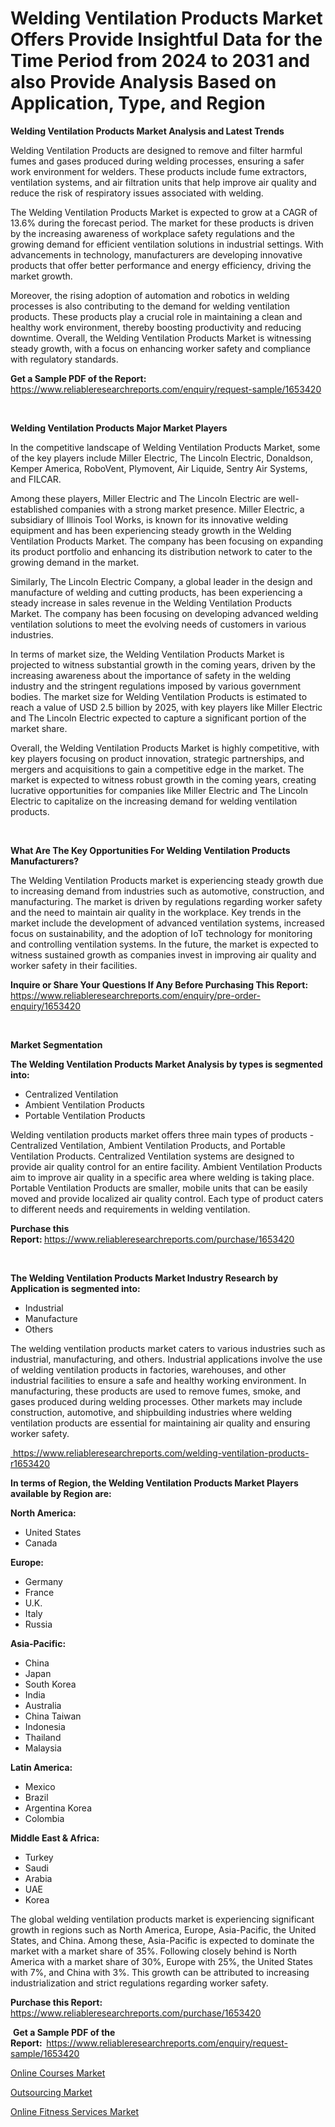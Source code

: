<p><h1>Welding Ventilation Products Market Offers Provide Insightful Data for the Time Period from 2024 to 2031 and also Provide Analysis Based on Application, Type, and Region</h1></p><p><strong>Welding Ventilation Products Market Analysis and Latest Trends</strong></p>
<p><p>Welding Ventilation Products are designed to remove and filter harmful fumes and gases produced during welding processes, ensuring a safer work environment for welders. These products include fume extractors, ventilation systems, and air filtration units that help improve air quality and reduce the risk of respiratory issues associated with welding.</p><p>The Welding Ventilation Products Market is expected to grow at a CAGR of 13.6% during the forecast period. The market for these products is driven by the increasing awareness of workplace safety regulations and the growing demand for efficient ventilation solutions in industrial settings. With advancements in technology, manufacturers are developing innovative products that offer better performance and energy efficiency, driving the market growth.</p><p>Moreover, the rising adoption of automation and robotics in welding processes is also contributing to the demand for welding ventilation products. These products play a crucial role in maintaining a clean and healthy work environment, thereby boosting productivity and reducing downtime. Overall, the Welding Ventilation Products Market is witnessing steady growth, with a focus on enhancing worker safety and compliance with regulatory standards.</p></p>
<p><strong>Get a Sample PDF of the Report:&nbsp;</strong> <a href="https://www.reliableresearchreports.com/enquiry/request-sample/1653420">https://www.reliableresearchreports.com/enquiry/request-sample/1653420</a></p>
<p>&nbsp;</p>
<p><strong>Welding Ventilation Products Major Market Players</strong></p>
<p><p>In the competitive landscape of Welding Ventilation Products Market, some of the key players include Miller Electric, The Lincoln Electric, Donaldson, Kemper America, RoboVent, Plymovent, Air Liquide, Sentry Air Systems, and FILCAR. </p><p>Among these players, Miller Electric and The Lincoln Electric are well-established companies with a strong market presence. Miller Electric, a subsidiary of Illinois Tool Works, is known for its innovative welding equipment and has been experiencing steady growth in the Welding Ventilation Products Market. The company has been focusing on expanding its product portfolio and enhancing its distribution network to cater to the growing demand in the market. </p><p>Similarly, The Lincoln Electric Company, a global leader in the design and manufacture of welding and cutting products, has been experiencing a steady increase in sales revenue in the Welding Ventilation Products Market. The company has been focusing on developing advanced welding ventilation solutions to meet the evolving needs of customers in various industries.</p><p>In terms of market size, the Welding Ventilation Products Market is projected to witness substantial growth in the coming years, driven by the increasing awareness about the importance of safety in the welding industry and the stringent regulations imposed by various government bodies. The market size for Welding Ventilation Products is estimated to reach a value of USD 2.5 billion by 2025, with key players like Miller Electric and The Lincoln Electric expected to capture a significant portion of the market share.</p><p>Overall, the Welding Ventilation Products Market is highly competitive, with key players focusing on product innovation, strategic partnerships, and mergers and acquisitions to gain a competitive edge in the market. The market is expected to witness robust growth in the coming years, creating lucrative opportunities for companies like Miller Electric and The Lincoln Electric to capitalize on the increasing demand for welding ventilation products.</p></p>
<p>&nbsp;</p>
<p><strong>What Are The Key Opportunities For Welding Ventilation Products Manufacturers?</strong></p>
<p><p>The Welding Ventilation Products market is experiencing steady growth due to increasing demand from industries such as automotive, construction, and manufacturing. The market is driven by regulations regarding worker safety and the need to maintain air quality in the workplace. Key trends in the market include the development of advanced ventilation systems, increased focus on sustainability, and the adoption of IoT technology for monitoring and controlling ventilation systems. In the future, the market is expected to witness sustained growth as companies invest in improving air quality and worker safety in their facilities.</p></p>
<p><strong>Inquire or Share Your Questions If Any Before Purchasing This Report:</strong> <a href="https://www.reliableresearchreports.com/enquiry/pre-order-enquiry/1653420">https://www.reliableresearchreports.com/enquiry/pre-order-enquiry/1653420</a></p>
<p>&nbsp;</p>
<p><strong>Market Segmentation</strong></p>
<p><strong>The Welding Ventilation Products Market Analysis by types is segmented into:</strong></p>
<p><ul><li>Centralized Ventilation</li><li>Ambient Ventilation Products</li><li>Portable Ventilation Products</li></ul></p>
<p><p>Welding ventilation products market offers three main types of products - Centralized Ventilation, Ambient Ventilation Products, and Portable Ventilation Products. Centralized Ventilation systems are designed to provide air quality control for an entire facility. Ambient Ventilation Products aim to improve air quality in a specific area where welding is taking place. Portable Ventilation Products are smaller, mobile units that can be easily moved and provide localized air quality control. Each type of product caters to different needs and requirements in welding ventilation.</p></p>
<p><strong>Purchase this Report:&nbsp;</strong><a href="https://www.reliableresearchreports.com/purchase/1653420">https://www.reliableresearchreports.com/purchase/1653420</a></p>
<p>&nbsp;</p>
<p><strong>The Welding Ventilation Products Market Industry Research by Application is segmented into:</strong></p>
<p><ul><li>Industrial</li><li>Manufacture</li><li>Others</li></ul></p>
<p><p>The welding ventilation products market caters to various industries such as industrial, manufacturing, and others. Industrial applications involve the use of welding ventilation products in factories, warehouses, and other industrial facilities to ensure a safe and healthy working environment. In manufacturing, these products are used to remove fumes, smoke, and gases produced during welding processes. Other markets may include construction, automotive, and shipbuilding industries where welding ventilation products are essential for maintaining air quality and ensuring worker safety.</p></p>
<p><a href="https://www.reliableresearchreports.com/welding-ventilation-products-r1653420">&nbsp;https://www.reliableresearchreports.com/welding-ventilation-products-r1653420</a></p>
<p><strong>In terms of Region, the Welding Ventilation Products Market Players available by Region are:</strong></p>
<p>
    <p> <strong> North America: </strong>
        <ul>
            <li>United States</li>
            <li>Canada</li>
        </ul>
        </p> 
    <p> <strong> Europe: </strong>
        <ul>
            <li>Germany</li>
            <li>France</li>
            <li>U.K.</li>
            <li>Italy</li>
            <li>Russia</li>
        </ul>
        </p> 
    <p> <strong> Asia-Pacific: </strong>
        <ul>
            <li>China</li>
            <li>Japan</li>
            <li>South Korea</li>
            <li>India</li>
            <li>Australia</li>
            <li>China Taiwan</li>
            <li>Indonesia</li>
            <li>Thailand</li>
            <li>Malaysia</li>
        </ul>
        </p> 
    <p> <strong> Latin America: </strong>
        <ul>
            <li>Mexico</li>
            <li>Brazil</li>
            <li>Argentina Korea</li>
            <li>Colombia</li>
        </ul>
        </p> 
    <p> <strong> Middle East & Africa: </strong>
        <ul>
            <li>Turkey</li>
            <li>Saudi</li>
            <li>Arabia</li>
            <li>UAE</li>
            <li>Korea</li>
        </ul>
    </p>
    </p>
<p><p>The global welding ventilation products market is experiencing significant growth in regions such as North America, Europe, Asia-Pacific, the United States, and China. Among these, Asia-Pacific is expected to dominate the market with a market share of 35%. Following closely behind is North America with a market share of 30%, Europe with 25%, the United States with 7%, and China with 3%. This growth can be attributed to increasing industrialization and strict regulations regarding worker safety.</p></p>
<p><strong>Purchase this Report: </strong><a href="https://www.reliableresearchreports.com/purchase/1653420">https://www.reliableresearchreports.com/purchase/1653420</a></p>
<p>&nbsp;<strong>Get a Sample PDF of the Report:&nbsp;&nbsp;</strong><a href="https://www.reliableresearchreports.com/enquiry/request-sample/1653420">https://www.reliableresearchreports.com/enquiry/request-sample/1653420</a></p>
<p><strong></strong></p>
<p><p><a href="https://www.linkedin.com/pulse/online-courses-market-research-report-its-history-forecast-2024-vgjze">Online Courses Market</a></p><p><a href="https://www.linkedin.com/pulse/outsourcing-market-insights-cagr-trends-growth-strategies-algocracy-dzpce">Outsourcing Market</a></p><p><a href="https://www.linkedin.com/pulse/online-fitness-services-market-outlook-industry-overview-forecast-pd6xe">Online Fitness Services Market</a></p></p>